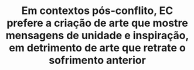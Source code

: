 ---
title: "Em contextos pós-conflito, EC prefere a criação de arte que mostre mensagens de unidade e inspiração, em detrimento de arte que retrate o sofrimento anterior"
infoslide: ""
round: "Final"
weight: 5
videos: []
tags: ['Art and Culture', 'Security, War and Military']
layout: "motion"
categories: ["motions"]
---
